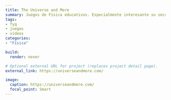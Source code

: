 ```yaml
---
title: The Universe and More
summary: Juegos de Física educativos. Especialmente interesante su sección **Physics Video Vault**.
tags:
- fyq
- juegos
- vídeos
categories:
- "Física"

build:
  render: never

# Optional external URL for project (replaces project detail page).
external_link: https://universeandmore.com/

image:
  caption: https://universeandmore.com/
  focal_point: Smart
---
```

